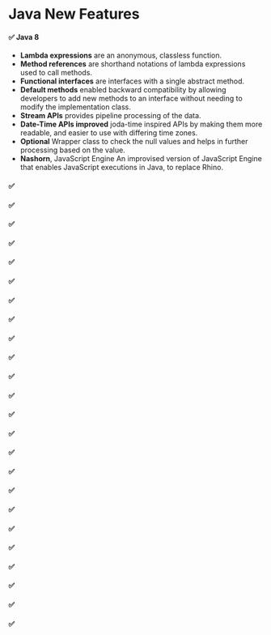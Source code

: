 # Java New Features


#### ✅ Java 8
  - **Lambda expressions** are an anonymous, classless function.
  - **Method references** are shorthand notations of lambda expressions used to call methods.
  - **Functional interfaces** are interfaces with a single abstract method.
  - **Default methods** enabled backward compatibility by allowing developers to add new methods to an interface without needing to modify the implementation class.
  - **Stream APIs** provides pipeline processing of the data.
  - **Date-Time APIs improved** joda-time inspired APIs by making them more readable, and easier to use with differing time zones.
  - **Optional**	Wrapper class to check the null values and helps in further processing based on the value.
  - **Nashorn**, JavaScript Engine	An improvised version of JavaScript Engine that enables JavaScript executions in Java, to replace Rhino.

#### ✅ 
#### ✅ 
#### ✅ 
#### ✅ 
#### ✅ 
#### ✅ 
#### ✅ 
#### ✅ 
#### ✅ 
#### ✅ 
#### ✅ 
#### ✅ 
#### ✅ 
#### ✅ 
#### ✅ 
#### ✅ 
#### ✅ 
#### ✅ 
#### ✅ 
#### ✅ 
#### ✅ 
#### ✅ 
#### ✅ 
#### ✅ 

